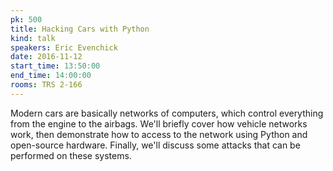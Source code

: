 ```yaml
---
pk: 500
title: Hacking Cars with Python
kind: talk
speakers: Eric Evenchick
date: 2016-11-12
start_time: 13:50:00
end_time: 14:00:00
rooms: TRS 2-166
---
```


Modern cars are basically networks of computers, which control everything from the engine to the airbags. We'll briefly cover how vehicle networks work, then demonstrate how to access to the network using Python and open-source hardware. Finally, we'll discuss some attacks that can be performed on these systems.
